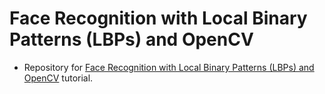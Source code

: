 # Face Recognition with Local Binary Patterns (LBPs) and OpenCV
- Repository for [Face Recognition with Local Binary Patterns (LBPs) and OpenCV](https://www.pyimagesearch.com/2021/05/03/face-recognition-with-local-binary-patterns-lbps-and-opencv/) tutorial.
